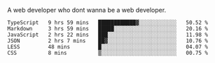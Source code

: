 A web developer who dont wanna be a web developer.

<!--START_SECTION:waka-->

```text
TypeScript   9 hrs 59 mins   ████████████▓░░░░░░░░░░░░   50.52 %
Markdown     3 hrs 59 mins   █████░░░░░░░░░░░░░░░░░░░░   20.16 %
JavaScript   2 hrs 22 mins   ███░░░░░░░░░░░░░░░░░░░░░░   11.98 %
JSON         2 hrs 7 mins    ██▓░░░░░░░░░░░░░░░░░░░░░░   10.76 %
LESS         48 mins         █░░░░░░░░░░░░░░░░░░░░░░░░   04.07 %
CSS          8 mins          ▒░░░░░░░░░░░░░░░░░░░░░░░░   00.75 %
```

<!--END_SECTION:waka-->
